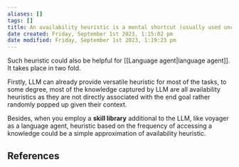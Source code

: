 ```yaml
---
aliases: []
tags: []
title: An availability heuristic is a mental shortcut (usually used unconsciously) that relies on the data that comes to mind first (or most easily; Kahneman, 2011).
date created: Friday, September 1st 2023, 1:15:02 pm
date modified: Friday, September 1st 2023, 1:19:23 pm
---
```


Such heuristic could also be helpful for [[Language agent|language agent]]. It takes place in two fold.

Firstly, LLM can already provide versatile heuristic for most of the tasks, to some degree, most of the knowledge captured by LLM are all availability heuristics as they are not directly associated with the end goal rather randomly popped up given their context.

Besides, when you employ a **skill library** additional to the LLM, like voyager as a language agent, heuristic based on the frequency of accessing a knowledge could be a simple approximation of availability heuristic.

## References